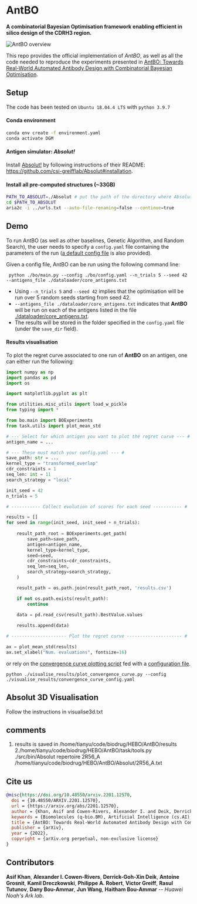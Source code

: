 # AntBO 

**A combinatorial Bayesian Optimisation framework enabling efficient in
silico design of the CDRH3 region.**

![AntBO overview](./figures/AntBO_illustrationPNG.PNG?raw=true)

This repo provides the official implementation of _AntBO_,
as well as all the code needed to reproduce the experiments presented in
[AntBO: Towards Real-World Automated Antibody Design with Combinatorial Bayesian Optimisation](https://arxiv.org/abs/2201.12570).


## Setup
The code has been tested on  `Ubuntu 18.04.4 LTS` with `python 3.9.7` 

#### Conda environment

```bash
conda env create -f environment.yaml 
conda activate DGM
```

#### Antigen simulator: _Absolut!_

Install [Absolut!](https://github.com/csi-greifflab/Absolut) by following instructions 
of their README: https://github.com/csi-greifflab/Absolut#installation. 

#### Install all pre-computed structures (~33GB)

```bash
PATH_TO_ABSOLUT=./Absolut # put the path of the directory where Absolut! is installed
cd $PATH_TO_ABSOLUT
aria2c -i ../urls.txt --auto-file-renaming=false --continue=true
```

## Demo

To run AntBO (as well as other baselines, Genetic Algorithm, 
and Random Search), the user needs to specify a `config.yaml` file containing the parameters of the run ([a default 
config file](./bo/config.yaml) is also provided).

Given a config file, AntBO can be run using the following command line:
```shell
 python ./bo/main.py --config ./bo/config.yaml --n_trials 5 --seed 42 --antigens_file ./dataloader/core_antigens.txt 
```
- Using `--n_trials 5` and `--seed 42` implies that the optimisation will be run over 5 random seeds starting from 
seed 42.
- `--antigens_file ./dataloader/core_antigens.txt` indicates that **AntBO** will be run on each of
 the antigens listed in the file [./dataloader/core_antigens.txt](./dataloader/core_antigens.txt).
- The results will be stored in the folder specified in the `config.yaml` file (under the `save_dir` field).

#### Results visualisation
To plot the regret curve associated to one run of **AntBO** on an antigen, one can either run the following:

```python
import numpy as np
import pandas as pd
import os

import matplotlib.pyplot as plt

from utilities.misc_utils import load_w_pickle
from typing import *

from bo.main import BOExperiments
from task.utils import plot_mean_std

# --- Select for which antigen you want to plot the regret curve --- #
antigen_name = ...

# --- These must match your config.yaml --- #
save_path: str = ... 
kernel_type = "transformed_overlap"  
cdr_constraints = 1
seq_len: int = 11
search_strategy = "local"

init_seed = 42
n_trials = 5

# ----------- Collect evolution of scores for each seed ----------- #

results = []
for seed in range(init_seed, init_seed + n_trials):
    
    result_path_root = BOExperiments.get_path(
        save_path=save_path,
        antigen=antigen_name,
        kernel_type=kernel_type, 
        seed=seed,
        cdr_constraints=cdr_constraints,
        seq_len=seq_len,
        search_strategy=search_strategy,
    )

    result_path = os.path.join(result_path_root, 'results.csv')

    if not os.path.exists(result_path):
        continue

    data = pd.read_csv(result_path).BestValue.values
    
    results.append(data)

# --------------------- Plot the regret curve --------------------- #

ax = plot_mean_std(results)
ax.set_xlabel("Num. evaluations", fontsize=16)
```

or rely on the [convergence curve plotting script](./visualise_results/plot_convergence_curve.py) fed with a 
[configuration file](visualise_results/convergence_curve_config.yaml).

```shell 
python ./visualise_results/plot_convergence_curve.py --config ./visualise_results/convergence_curve_config.yaml
```

## Absolut 3D Visualisation

Follow the instructions in visualise3d.txt

## comments

1. results is saved in /home/tianyu/code/biodrug/HEBO/AntBO/results
2./home/tianyu/code/biodrug/HEBO/AntBO/task/tools.py
./src/bin/Absolut  repertoire 2R56_A  /home/tianyu/code/biodrug/HEBO/AntBO/Absolut/2R56_A.txt

## Cite us
```bibtex
@misc{https://doi.org/10.48550/arxiv.2201.12570,
  doi = {10.48550/ARXIV.2201.12570},
  url = {https://arxiv.org/abs/2201.12570},
  author = {Khan, Asif and Cowen-Rivers, Alexander I. and Deik, Derrick-Goh-Xin and Grosnit, Antoine and Dreczkowski, Kamil and Robert, Philippe A. and Greiff, Victor and Tutunov, Rasul and Bou-Ammar, Dany and Wang, Jun and Bou-Ammar, Haitham},
  keywords = {Biomolecules (q-bio.BM), Artificial Intelligence (cs.AI), Machine Learning (cs.LG), Neural and Evolutionary Computing (cs.NE), Machine Learning (stat.ML), FOS: Biological sciences, FOS: Biological sciences, FOS: Computer and information sciences, FOS: Computer and information sciences},
  title = {AntBO: Towards Real-World Automated Antibody Design with Combinatorial Bayesian Optimisation},
  publisher = {arXiv},
  year = {2022},
  copyright = {arXiv.org perpetual, non-exclusive license}
}
```

## Contributors
**Asif Khan**, **Alexander I. Cowen-Rivers**, **Derrick-Goh-Xin Deik**, **Antoine Grosnit**,
**Kamil Dreczkowski**, **Philippe A. Robert**, **Victor Greiff**,
**Rasul Tutunov**, **Dany Bou-Ammar**, **Jun Wang**, **Haitham Bou-Ammar**
-- _Huawei Noah's Ark lab_.

